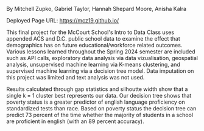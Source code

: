 By Mitchell Zupko, Gabriel Taylor, Hannah Shepard Moore, Anisha Kalra

Deployed Page URL: https://mcz19.github.io/

This final project for the McCourt School's Intro to Data Class uses appended ACS and D.C. public school data to examine the effect that demographics has on future educational/workforce related outcomes. 
Various lessons learned throughout the Spring 2024 semester are included such as API calls, exploratory data analysis via data vizualisation, geospatial analysis, unsupervised machine learning via K-means clustering, 
and supervised machine learning via a decision tree model. Data imputation on this project was limited and text analysis was not used. 

Results calculated through gap statistics and silhoutte width show that a single k = 1 cluster best represents our data. Our decision tree shows that poverty status is a greater predictor of english language proficiency
on standardized tests than race. Based on poverty status the decision tree can predict 73 percent of the time whether the majority of students in a school are proficient in english (with an 89 percent accuracy). 
